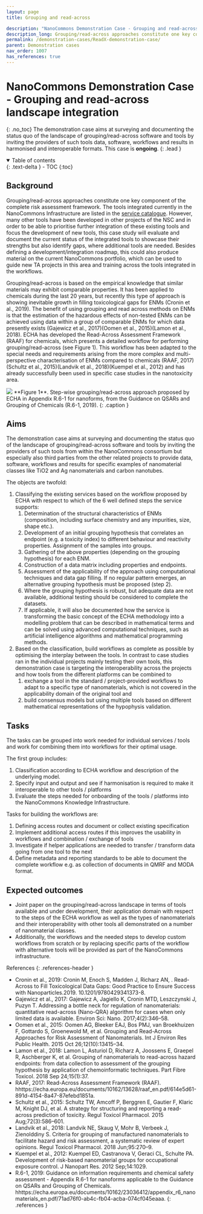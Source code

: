 ```yaml
---
layout: page
title: Grouping and read-across

description: "NanoCommons Demonstration Case - Grouping and read-across landscape integration"
description_long: Grouping/read-across approaches constitute one key component of the complete risk assessment framework. This case is mapping the existing approaches and tools and designs roads towards integrated workflows. <b>(ongoing)</b>
permalink: /demonstration-cases/ReadX-demonstration-case/
parent: Demonstration cases
nav_order: 1007
has_references: true
---
```


#  NanoCommons Demonstration Case - Grouping and read-across landscape integration
{: .no_toc}
The demonstration case aims at surveying and documenting the status quo of the landscape of grouping/read-across software and tools by inviting the providers of such tools data, software, workflows and results in harmonised and interoperable formats. This case is **ongoing**.
{: .lead }

<details open markdown="block">
  <summary>
    Table of contents
  </summary>
  {: .text-delta }
- TOC
{:toc}
</details>

## Background
Grouping/read-across approaches constitute one key component of the complete risk assessment framework. The tools integrated currently in the NanoCommons Infrastructure are listed in the [service catalogue](https://infrastructure.nanocommons.eu/services/). However, many other tools have been developed in other projects of the NSC and in order to be able to prioritise further integration of these existing tools and focus the development of new tools, this case study will evaluate and document the current status of the integrated tools to showcase their strengths but also identify gaps, where additional tools are needed. Besides defining a development/integration roadmap, this could also produce material on the current NanoCommons portfolio, which can be used to guide new TA projects in this area and training across the tools integrated in the workflows.

Grouping/read-across is based on the empirical knowledge that similar materials may exhibit comparable properties. It has been applied to chemicals during the last 20 years, but recently this type of approach is showing inevitable growth in filling toxicological gaps for ENMs (Cronin et al., 2019). The benefit of using grouping and read across methods on ENMs is that the estimation of the hazardous effects of non-tested ENMs can be achieved using data within a group of comparable ENMs for which data presently exists (Gajewicz et al., 2017)(Oomen et al., 2015)(Lamon et al., 2018). ECHA has developed the Read-Across Assessment Framework (RAAF) for chemicals, which presents a detailed workflow for performing grouping/read-across (see Figure 1). This workflow has been adapted to the special needs and requirements arising from the more complex and multi-perspective characterisation of ENMs compared to chemicals (RAAF, 2017)(Schultz et al., 2015)(Landvik et al., 2018)(Kuempel et al., 2012) and has already successfully been used in specific case studies in the nanotoxicity area.

<img src="{{ site.baseurl }}/images/demonstration-cases/ReadX-Workflow.png"/>
**Figure 1**. Step-wise grouping/read-across approach proposed by ECHA in Appendix R.6-1 for nanoforms, from the Guidance on QSARs and Grouping of Chemicals (R.6-1, 2019).
{: .caption }

## Aims
The demonstration case aims at surveying and documenting the status quo of the landscape of grouping/read-across software and tools by inviting the providers of such tools from within the NanoCommons consortium but especially also third parties from the other related projects to provide data, software, workflows and results for specific examples of nanomaterial classes like TiO2 and Ag nanomaterials and carbon nanotubes.

The objects are twofold:
1. Classifying the existing services based on the workflow proposed by ECHA with respect to which of the 6 well defined steps the service supports:
    1. Determination of the structural characteristics of ENMs (composition, including surface chemistry and any impurities, size, shape etc.).
    2. Development of an initial grouping hypothesis that correlates an endpoint (e.g. a toxicity index) to different behaviour and reactivity properties. Assignment of the samples into groups.
    3. Gathering of the above properties (depending on the grouping hypothesis) for each ENM.
    4. Construction of a data matrix including properties and endpoints.
    5. Assessment of the applicability of the approach using computational techniques and data gap filling. If no regular pattern emerges, an alternative grouping hypothesis must be proposed (step 2).
    6. Where the grouping hypothesis is robust, but adequate data are not available, additional testing should be considered to complete the datasets.
    7. If applicable, it will also be documented how the service is transforming the basic concept of the ECHA methodology into a modelling problem that can be described in mathematical terms and can be solved using advanced computational techniques, such as artificial intelligence algorithms and mathematical programming methods.
2. Based on the classification, build workflows as complete as possible by optimising the interplay between the tools. In contrast to case studies ran in the individual projects mainly testing their own tools, this demonstration case is targeting the interoperability across the projects and how tools from the different platforms can be combined to
    1. exchange a tool in the standard / project-provided workflows to adapt to a specific type of nanomaterials, which is not covered in the applicability domain of the original tool and
    2. build consensus models but using multiple tools based on different mathematical representations of the hypophysis validation.

## Tasks
The tasks can be grouped into work needed for individual services / tools and work for combining them into workflows for their optimal usage.

The first group includes:
1. Classification according to ECHA workflow and description of the underlying model.
2. Specify input and output and see if harmonisation is required to make it interoperable to other tools / platforms
3. Evaluate the steps needed for onboarding of the tools / platforms into the NanoCommons Knowledge Infrastructure.

Tasks for building the workflows are:
1. Defining access routes and document or collect existing specification
2. Implement additional access routes if this improves the usability in workflows and combination / exchange of tools
3. Investigate if helper applications are needed to transfer / transform data going from one tool to the next
4. Define metadata and reporting standards to be able to document the complete workflow e.g. as collection of documents in QMRF and MODA format.

## Expected outcomes
- Joint paper on the grouping/read-across landscape in terms of tools available and under development, their application domain with respect to the steps of the ECHA workflow as well as the types of nanomaterials and their interoperability with other tools all demonstrated on a number of nanomaterial classes.
- Additionally, the workflows and the needed steps to develop custom workflows from scratch or by replacing specific parts of the workflow with alternative tools will be provided as part of the NanoCommons infrastructure.


References
{: .references-header }
- Cronin et al., 2019: Cronin M, Enoch S, Madden J, Richarz AN, . Read-Across to Fill Toxicological Data Gaps: Good Practice to Ensure Success with Nanoparticles.2019. 10.1201/9780429341373-8.
- Gajewicz et al., 2017: Gajewicz A, Jagiello K, Cronin MTD, Leszczynski J, Puzyn T. Addressing a bottle neck for regulation of nanomaterials: quantitative read-across (Nano-QRA) algorithm for cases when only limited data is available. Environ Sci: Nano. 2017;4(2):346–58.
- Oomen et al., 2015:	Oomen AG, Bleeker EAJ, Bos PMJ, van Broekhuizen F, Gottardo S, Groenewold M, et al. Grouping and Read-Across Approaches for Risk Assessment of Nanomaterials. Int J Environ Res Public Health. 2015 Oct 26;12(10):13415–34.
- Lamon et al., 2018: Lamon L, Asturiol D, Richarz A, Joossens E, Graepel R, Aschberger K, et al. Grouping of nanomaterials to read-across hazard endpoints: from data collection to assessment of the grouping hypothesis by application of chemoinformatic techniques. Part Fibre Toxicol. 2018 Sep 24;15(1):37.
- RAAF, 2017: Read-Across Assessment Framework (RAAF). hhttps://echa.europa.eu/documents/10162/13628/raaf_en.pdf/614e5d61-891d-4154-8a47-87efebd1851a.
- Schultz et al., 2015: Schultz TW, Amcoff P, Berggren E, Gautier F, Klaric M, Knight DJ, et al. A strategy for structuring and reporting a read-across prediction of toxicity. Regul Toxicol Pharmacol. 2015 Aug;72(3):586–601.
- Landvik et al., 2018: Landvik NE, Skaug V, Mohr B, Verbeek J, Zienolddiny S. Criteria for grouping of manufactured nanomaterials to facilitate hazard and risk assessment, a systematic review of expert opinions. Regul Toxicol Pharmacol. 2018 Jun;95:270–9.
- Kuempel et al., 2012: Kuempel ED, Castranova V, Geraci CL, Schulte PA. Development of risk-based nanomaterial groups for occupational exposure control. J Nanopart Res. 2012 Sep;14:1029.
- R.6-1, 2019: Guidance on information requirements and chemical safety assessment - Appendix R.6-1 for nanoforms applicable to the Guidance on QSARs and Grouping of Chemicals. hhttps://echa.europa.eu/documents/10162/23036412/appendix_r6_nanomaterials_en.pdf/71ad76f0-ab4c-fb04-acba-074cf045eaaa.
{: .references }
